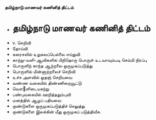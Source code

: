 **தமிழ்நாடு மாணவர் கணினித் திட்டம்**
- # தமிழ்நாடு மாணவர் கணினித் திட்டம்
- v. செறிவி
- தோய்வி
- கரைசலில் உறுகலப்பெல்லை எய்துவி
- காற்று-வளி-ஆவிகளில் பிறிதொரு பொருள் உடவாவும்படி செம்மி நிரப்பு
- பொருளிற் காந்த ஆற்றலை ஒருமுகப்படுத்து
- பொருளில் மின்னாற்றலைச் செறிவி
- உச்ச அளவில் ஓதஞ் செறியவை
- வண்ண வகையில் திண்ணிறைவூட்டு
- வௌ஢ளிடையகற்று
- பண்புவகையில் ஊறித்ததும்புவி
- மனத்தில் ஆழப் பதியவை
- குண்டுகளை ஒருமுகப்படுத்திச் செலுத்து
- குண்டுகளை இலக்கின் மீது ஒருமுகப் படுத்திவீசு.

